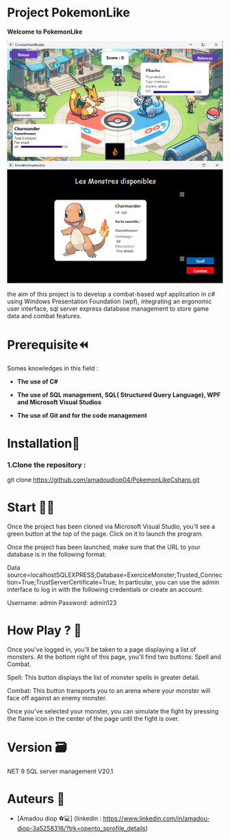 ﻿# Project PokemonLike
**Welcome to PokemonLike**

<img src="./Ressources\images\PokemonLikeProject1.png" with="800" />
<img src="./Ressources\images\PokemonLikeProject.png" with="800" />

the aim of this project is to develop a combat-based wpf application in c# using Windows Presentation Foundation (wpf), integrating an ergonomic user interface, sql server express database management to store game data and combat features.

# Prerequisite⏪
Somes knowledges in this field :

- **The use of C#**

- **The use of SQL management, SQL(
Structured Query Language), WPF and Microsoft Visual Studios**

- **The use of Git and for the code management**

# Installation🔧

### 1.Clone the repository :

git clone https://github.com/amadoudiop04/PokemonLikeCsharp.git

# Start 🧑‍💻

Once the project has been cloned via Microsoft Visual Studio, you'll see a green button at the top of the page. Click on it to launch the program.

Once the project has been launched, make sure that the URL to your database is in the following format:

Data source=localhostSQLEXPRESS;Database=ExerciceMonster;Trusted_Connection=True;TrustServerCertificate=True;
In particular, you can use the admin interface to log in with the following credentials or create an account:

Username: admin
Password: admin123

# How Play ? 🔨

Once you've logged in, you'll be taken to a page displaying a list of monsters. At the bottom right of this page, you'll find two buttons: Spell and Combat.

Spell: This button displays the list of monster spells in greater detail.

Combat: This button transports you to an arena where your monster will face off against an enemy monster.

Once you've selected your monster, you can simulate the fight by pressing the flame icon in the center of the page until the fight is over.

# Version 🗃️
NET 9
SQL server management V20.1

# Auteurs 💸

- [Amadou diop ⚽💻] (linkedin : https://www.linkedin.com/in/amadou-diop-3a5258316/?trk=opento_sprofile_details)
